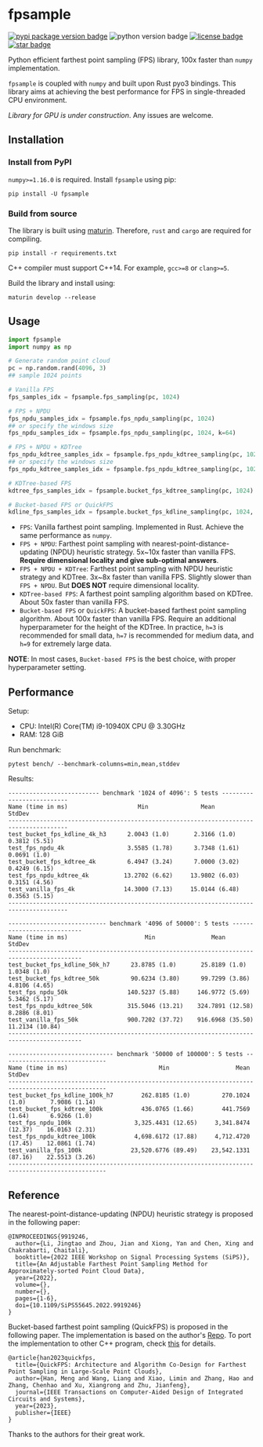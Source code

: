 # fpsample
[![pypi package version badge](https://img.shields.io/pypi/v/fpsample)](https://pypi.org/project/fpsample/)
![python version badge](https://img.shields.io/badge/python-%3E%3D3.7-blue)
[![license badge](https://img.shields.io/github/license/leonardodalinky/fpsample)](https://github.com/leonardodalinky/fpsample/blob/main/LICENSE)
[![star badge](https://img.shields.io/github/stars/leonardodalinky/fpsample?style=social)](https://github.com/leonardodalinky/fpsample)

Python efficient farthest point sampling (FPS) library, 100x faster than `numpy` implementation.

`fpsample` is coupled with `numpy` and built upon Rust pyo3 bindings. This library aims at achieving the best performance for FPS in single-threaded CPU environment.

*Library for GPU is under construction*. Any issues are welcome.

## Installation

### Install from PyPI

`numpy>=1.16.0` is required. Install `fpsample` using pip:

```shell
pip install -U fpsample
```

### Build from source

The library is built using [maturin](https://github.com/PyO3/maturin). Therefore, `rust` and `cargo` are required for compiling.

```shell
pip install -r requirements.txt
```

C++ compiler must support C++14. For example, `gcc>=8` or `clang>=5`.

Build the library and install using:
```shell
maturin develop --release
```

## Usage

```python
import fpsample
import numpy as np

# Generate random point cloud
pc = np.random.rand(4096, 3)
## sample 1024 points

# Vanilla FPS
fps_samples_idx = fpsample.fps_sampling(pc, 1024)

# FPS + NPDU
fps_npdu_samples_idx = fpsample.fps_npdu_sampling(pc, 1024)
## or specify the windows size
fps_npdu_samples_idx = fpsample.fps_npdu_sampling(pc, 1024, k=64)

# FPS + NPDU + KDTree
fps_npdu_kdtree_samples_idx = fpsample.fps_npdu_kdtree_sampling(pc, 1024)
## or specify the windows size
fps_npdu_kdtree_samples_idx = fpsample.fps_npdu_kdtree_sampling(pc, 1024, k=64)

# KDTree-based FPS
kdtree_fps_samples_idx = fpsample.bucket_fps_kdtree_sampling(pc, 1024)

# Bucket-based FPS or QuickFPS
kdline_fps_samples_idx = fpsample.bucket_fps_kdline_sampling(pc, 1024, h=7)
```

* `FPS`: Vanilla farthest point sampling. Implemented in Rust. Achieve the same performance as `numpy`.
* `FPS + NPDU`: Farthest point sampling with nearest-point-distance-updating (NPDU) heuristic strategy. 5x~10x faster than vanilla FPS. **Require dimensional locality and give sub-optimal answers**.
* `FPS + NPDU + KDTree`: Farthest point sampling with NPDU heuristic strategy and KDTree. 3x~8x faster than vanilla FPS. Slightly slower than `FPS + NPDU`. But **DOES NOT** require dimensional locality.
* `KDTree-based FPS`: A farthest point sampling algorithm based on KDTree. About 50x faster than vanilla FPS.
* `Bucket-based FPS` or `QuickFPS`: A bucket-based farthest point sampling algorithm. About 100x faster than vanilla FPS. Require an additional hyperparameter for the height of the KDTree. In practice, `h=3` is recommended for small data, `h=7` is recommended for medium data, and `h=9` for extremely large data.

**NOTE**: In most cases, `Bucket-based FPS` is the best choice, with proper hyperparameter setting.

## Performance
Setup:
  - CPU: Intel(R) Core(TM) i9-10940X CPU @ 3.30GHz
  - RAM: 128 GiB

Run benchmark:
```shell
pytest bench/ --benchmark-columns=min,mean,stddev
```

Results:
```
-------------------------- benchmark '1024 of 4096': 5 tests --------------------------
Name (time in ms)                    Min               Mean            StdDev
---------------------------------------------------------------------------------------
test_bucket_fps_kdline_4k_h3      2.0043 (1.0)       2.3166 (1.0)      0.3812 (5.51)
test_fps_npdu_4k                  3.5585 (1.78)      3.7348 (1.61)     0.0691 (1.0)
test_bucket_fps_kdtree_4k         6.4947 (3.24)      7.0000 (3.02)     0.4249 (6.15)
test_fps_npdu_kdtree_4k          13.2702 (6.62)     13.9802 (6.03)     0.3151 (4.56)
test_vanilla_fps_4k              14.3000 (7.13)     15.0144 (6.48)     0.3563 (5.15)
---------------------------------------------------------------------------------------

---------------------------- benchmark '4096 of 50000': 5 tests ---------------------------
Name (time in ms)                      Min                Mean             StdDev
-------------------------------------------------------------------------------------------
test_bucket_fps_kdline_50k_h7      23.8785 (1.0)       25.8189 (1.0)       1.0348 (1.0)
test_bucket_fps_kdtree_50k         90.6234 (3.80)      99.7299 (3.86)      4.8106 (4.65)
test_fps_npdu_50k                 140.5237 (5.88)     146.9772 (5.69)      5.3462 (5.17)
test_fps_npdu_kdtree_50k          315.5046 (13.21)    324.7891 (12.58)     8.2886 (8.01)
test_vanilla_fps_50k              900.7202 (37.72)    916.6968 (35.50)    11.2134 (10.84)
-------------------------------------------------------------------------------------------

------------------------------ benchmark '50000 of 100000': 5 tests ------------------------------
Name (time in ms)                          Min                   Mean             StdDev
--------------------------------------------------------------------------------------------------
test_bucket_fps_kdline_100k_h7        262.8185 (1.0)         270.1024 (1.0)       7.9086 (1.14)
test_bucket_fps_kdtree_100k           436.0765 (1.66)        441.7569 (1.64)      6.9266 (1.0)
test_fps_npdu_100k                  3,325.4431 (12.65)     3,341.8474 (12.37)    16.0163 (2.31)
test_fps_npdu_kdtree_100k           4,698.6172 (17.88)     4,712.4720 (17.45)    12.0861 (1.74)
test_vanilla_fps_100k              23,520.6776 (89.49)    23,542.1331 (87.16)    22.5513 (3.26)
--------------------------------------------------------------------------------------------------
```

## Reference
The nearest-point-distance-updating (NPDU) heuristic strategy is proposed in the following paper:
```
@INPROCEEDINGS{9919246,
  author={Li, Jingtao and Zhou, Jian and Xiong, Yan and Chen, Xing and Chakrabarti, Chaitali},
  booktitle={2022 IEEE Workshop on Signal Processing Systems (SiPS)},
  title={An Adjustable Farthest Point Sampling Method for Approximately-sorted Point Cloud Data},
  year={2022},
  volume={},
  number={},
  pages={1-6},
  doi={10.1109/SiPS55645.2022.9919246}
}
```

Bucket-based farthest point sampling (QuickFPS) is proposed in the following paper. The implementation is based on the author's [Repo](https://github.com/hanm2019/bucket-based_farthest-point-sampling_CPU). To port the implementation to other C++ program, check [this](https://github.com/leonardodalinky/fpsample/tree/main/src/bucket_fps/_ext) for details.
```
@article{han2023quickfps,
  title={QuickFPS: Architecture and Algorithm Co-Design for Farthest Point Sampling in Large-Scale Point Clouds},
  author={Han, Meng and Wang, Liang and Xiao, Limin and Zhang, Hao and Zhang, Chenhao and Xu, Xiangrong and Zhu, Jianfeng},
  journal={IEEE Transactions on Computer-Aided Design of Integrated Circuits and Systems},
  year={2023},
  publisher={IEEE}
}
```

Thanks to the authors for their great work.

